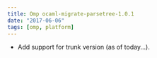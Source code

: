```yaml
---
title: Omp ocaml-migrate-parsetree-1.0.1
date: "2017-06-06"
tags: [omp, platform]
---
```


- Add support for trunk version (as of today...).
